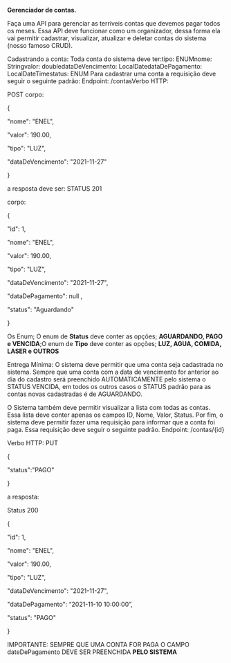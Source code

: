 **Gerenciador de contas.** 

Faça uma API para gerenciar as terríveis contas que devemos pagar todos os meses. Essa API deve funcionar como um organizador, dessa forma ela vai permitir cadastrar, visualizar, atualizar e deletar contas do sistema (nosso famoso CRUD).

Cadastrando a conta: Toda conta do sistema deve ter:tipo: ENUMnome: Stringvalor: doubledataDeVencimento: LocalDatedataDePagamento: LocalDateTimestatus: ENUM
Para cadastrar uma conta a requisição deve seguir o seguinte padrão: 
Endpoint: /contasVerbo HTTP: 

POST corpo:

{   

"nome": "ENEL",  

 "valor": 190.00,   

"tipo": "LUZ",  

 "dataDeVencimento": "2021-11-27"

} 

a resposta deve ser: STATUS 201

corpo:

{   

"id": 1,  

 "nome": "ENEL",  

 "valor": 190.00,   

"tipo": "LUZ",  

 "dataDeVencimento": "2021-11-27",   

"dataDePagamento": null  ,

 "status": "Aguardando"

}



 Os Enum;
O enum de **Status** deve conter as opções; **AGUARDANDO, PAGO e VENCIDA**;O enum de **Tipo** deve conter as opções; **LUZ, AGUA, COMIDA, LASER e OUTROS**

Entrega Mínima:
O sistema deve permitir que uma conta seja cadastrada no sistema. Sempre que uma conta com a data de vencimento for anterior ao dia do cadastro será preenchido AUTOMATICAMENTE pelo sistema o STATUS VENCIDA, em todos os outros casos o STATUS padrão para as contas novas cadastradas é de AGUARDANDO. 

O Sistema também deve permitir visualizar a lista com todas as contas. Essa lista deve conter apenas os campos ID, Nome, Valor, Status. Por fim, o sistema deve permitir fazer uma requisição para informar que a conta foi paga. Essa requisição deve seguir o seguinte padrão. 
Endpoint: /contas/{id}

Verbo HTTP: PUT

{   

"status":"PAGO"

}

a resposta: 

Status 200

{ 

  "id": 1,

   "nome": "ENEL",

   "valor": 190.00, 

  "tipo": "LUZ", 

  "dataDeVencimento": "2021-11-27",

   "dataDePagamento": “2021-11-10 10:00:00”,

   "status": "PAGO"

}

IMPORTANTE: SEMPRE QUE UMA CONTA FOR PAGA O CAMPO dateDePagamento DEVE SER PREENCHIDA **PELO SISTEMA** 
